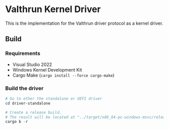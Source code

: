# Valthrun Kernel Driver

This is the implementation for the Valthrun driver protocol as a kernel driver.

## Build

### Requirements

- Visual Studio 2022
- Windows Kernel Development Kit
- Cargo Make (`cargo install --force cargo-make`)

### Build the driver

```ps1
# Go to ether the standalone or UEFI driver
cd driver-standalone

# Create a release build.
# The result will be located at "../target/x86_64-pc-windows-msvc/release/valthrun-driver.sys"
cargo b -r

```
